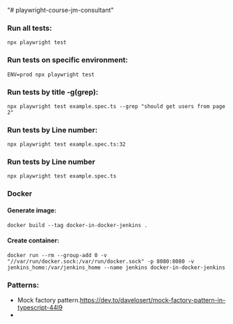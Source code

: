 "# playwright-course-jm-consultant" 

### Run all tests:

```
npx playwright test
```

### Run tests on specific environment:

```
ENV=prod npx playwright test
```

### Run tests by title -g(grep):

```
npx playwright test example.spec.ts --grep "should get users from page 2"
```

### Run tests by Line number:

```
npx playwright test example.spec.ts:32
```


### Run tests by Line number

```
npx playwright test example.spec.ts
```

### Docker

#### Generate image:

```
docker build --tag docker-in-docker-jenkins .
```

#### Create container:

```
docker run --rm --group-add 0 -v "//var/run/docker.sock:/var/run/docker.sock" -p 8080:8080 -v jenkins_home:/var/jenkins_home --name jenkins docker-in-docker-jenkins 
```

### Patterns:

* Mock factory pattern.https://dev.to/davelosert/mock-factory-pattern-in-typescript-44l9
*  
